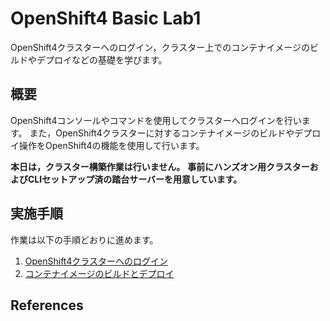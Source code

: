 # OpenShift4 Basic Lab1
OpenShift4クラスターへのログイン，クラスター上でのコンテナイメージのビルドやデプロイなどの基礎を学びます。

## 概要

OpenShift4コンソールやコマンドを使用してクラスターへログインを行います。
また，OpenShift4クラスターに対するコンテナイメージのビルドやデプロイ操作をOpenShift4の機能を使用して行います。

**本日は，クラスター構築作業は行いません。**
**事前にハンズオン用クラスターおよびCLIセットアップ済の踏台サーバーを用意しています。**


## 実施手順
作業は以下の手順どおりに進めます。

1. [OpenShift4クラスターへのログイン](1_ocp4-tour.md)
2. [コンテナイメージのビルドとデプロイ](2_ocp4-build-deploy.md)

## References
    
